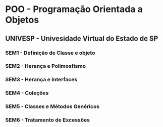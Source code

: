 # POO - Programação Orientada a Objetos
## UNIVESP - Univesidade Virtual do Estado de SP

### SEM1 - Definição de Classe e objeto
### SEM2 - Herança e Polimosfismo
### SEM3 - Herança e Interfaces
### SEM4 - Coleções
### SEM5 - Classes e Métodos Genéricos
### SEM6 - Tratamento de Excessões
